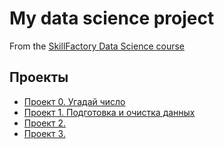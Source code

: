 # My data science project
From the [SkillFactory Data Science course](https://skillfactory.ru/data-scientist)

## Проекты

* [Проект 0. Угадай число](https://github.com/Delelel/Project_0)
* [Проект 1. Подготовка и очистка данных](https://github.com/Delelel/Project_1)
* [Проект 2.]()
* [Проект 3.]()
